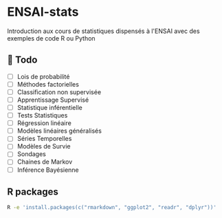 # ENSAI-stats

Introduction aux cours de statistiques dispensés à l'ENSAI avec des exemples de code R ou Python

## :construction: Todo

- [ ] Lois de probabilité
- [ ] Méthodes factorielles
- [ ] Classification non supervisée
- [ ] Apprentissage Supervisé
- [ ] Statistique inférentielle
- [ ] Tests Statistiques
- [ ] Régression linéaire
- [ ] Modèles linéaires généralisés
- [ ] Séries Temporelles
- [ ] Modèles de Survie
- [ ] Sondages
- [ ] Chaines de Markov
- [ ] Inférence Bayésienne

## R packages

```bash
R -e 'install.packages(c("rmarkdown", "ggplot2", "readr", "dplyr"))'
```

